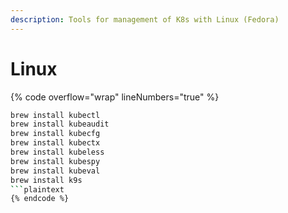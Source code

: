 ```yaml
---
description: Tools for management of K8s with Linux (Fedora)
---
```


# Linux

{% code overflow="wrap" lineNumbers="true" %}
```bash
brew install kubectl
brew install kubeaudit
brew install kubecfg
brew install kubectx
brew install kubeless
brew install kubespy
brew install kubeval
brew install k9s
```plaintext
{% endcode %}
